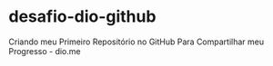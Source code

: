 # desafio-dio-github
Criando meu Primeiro Repositório no GitHub Para Compartilhar meu Progresso - dio.me
